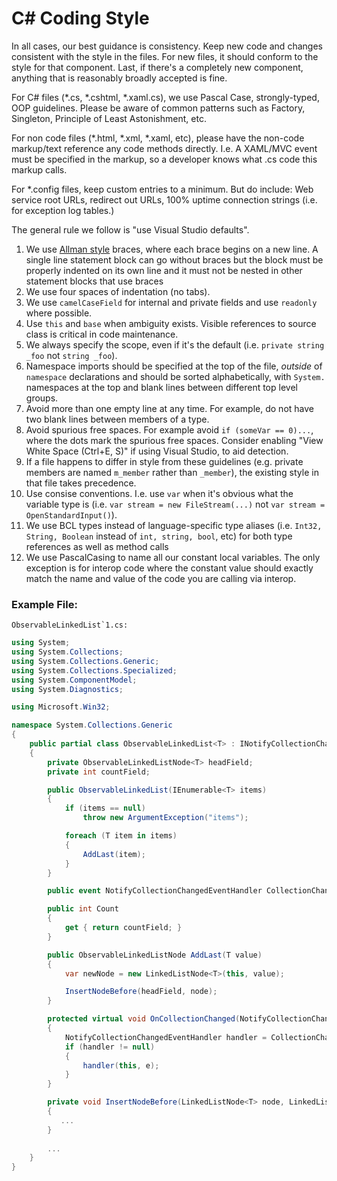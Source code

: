 C# Coding Style
===============

In all cases, our best guidance is consistency. Keep new code and changes consistent with the style in the files. For new files, it should conform to the style for that component. Last, if there's a completely new component, anything that is reasonably broadly accepted is fine.

For C# files (*.cs, *.cshtml, *.xaml.cs), we use Pascal Case, strongly-typed, OOP guidelines. Please be aware of common patterns such as Factory, Singleton, Principle of Least Astonishment, etc.

For non code files (*.html, *.xml, *.xaml, etc), please have the non-code markup/text reference any code methods directly. I.e. A XAML/MVC event must be specified in the markup, so a developer knows what .cs code this markup calls.

For *.config files, keep custom entries to a minimum. But do include: Web service root URLs, redirect out URLs, 100% uptime connection strings (i.e. for exception log tables.)

The general rule we follow is "use Visual Studio defaults".

1. We use [Allman style](http://en.wikipedia.org/wiki/Indent_style#Allman_style) braces, where each brace begins on a new line. A single line statement block can go without braces but the block must be properly indented on its own line and it must not be nested in other statement blocks that use braces 
2. We use four spaces of indentation (no tabs).
3. We use `camelCaseField` for internal and private fields and use `readonly` where possible. 
4. Use `this` and `base` when ambiguity exists. Visible references to source class is critical in code maintenance. 
5. We always specify the scope, even if it's the default (i.e.
   `private string _foo` not `string _foo`).
6. Namespace imports should be specified at the top of the file, *outside* of
   `namespace` declarations and should be sorted alphabetically, with `System.`
   namespaces at the top and blank lines between different top level groups.
7. Avoid more than one empty line at any time. For example, do not have two
   blank lines between members of a type.
8. Avoid spurious free spaces.
   For example avoid `if (someVar == 0)...`, where the dots mark the spurious free spaces.
   Consider enabling "View White Space (Ctrl+E, S)" if using Visual Studio, to aid detection.
9. If a file happens to differ in style from these guidelines (e.g. private members are named `m_member`
   rather than `_member`), the existing style in that file takes precedence.
10. Use consise conventions. I.e. use `var` when it's obvious what the variable type is (i.e. `var stream = new FileStream(...)` not `var stream = OpenStandardInput()`).
11. We use BCL types instead of language-specific type aliases (i.e. `Int32, String, Boolean` instead of `int, string, bool`, etc) for both type references as well as method calls
12. We use PascalCasing to name all our constant local variables. The only exception is for interop code where the constant value should exactly match the name and value of the code you are calling via interop.

### Example File:

``ObservableLinkedList`1.cs:``

```C#
using System;
using System.Collections;
using System.Collections.Generic;
using System.Collections.Specialized;
using System.ComponentModel;
using System.Diagnostics;

using Microsoft.Win32;

namespace System.Collections.Generic
{
    public partial class ObservableLinkedList<T> : INotifyCollectionChanged, INotifyPropertyChanged
    {
        private ObservableLinkedListNode<T> headField;
        private int countField;

        public ObservableLinkedList(IEnumerable<T> items)
        {
            if (items == null)
                throw new ArgumentException("items");

            foreach (T item in items)
            {
                AddLast(item);
            }
        }

        public event NotifyCollectionChangedEventHandler CollectionChanged;

        public int Count
        {
            get { return countField; }
        }

        public ObservableLinkedListNode AddLast(T value) 
        {
            var newNode = new LinkedListNode<T>(this, value);

            InsertNodeBefore(headField, node);
        }

        protected virtual void OnCollectionChanged(NotifyCollectionChangedEventArgs e)
        {
            NotifyCollectionChangedEventHandler handler = CollectionChanged;
            if (handler != null)
            {
                handler(this, e);
            }
        }

        private void InsertNodeBefore(LinkedListNode<T> node, LinkedListNode<T> newNode)
        {
           ...
        }
        
        ...
    }
}
```
